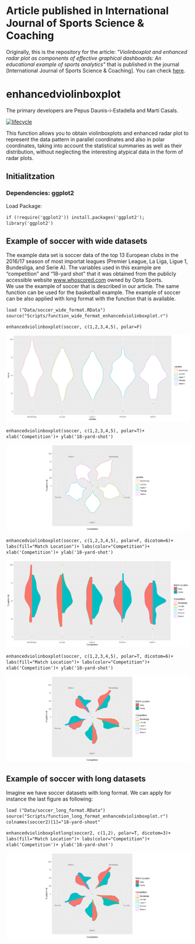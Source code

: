 <!-- README.md is generated from README.Rmd. Please edit that file -->

# Article published in International Journal of Sports Science & Coaching

Originally, this is the repository for the article: _"Violinboxplot and enhanced radar plot as components of effective graphical dashboards: An educational example of sports analytics"_ that is published in the journal [International Journal of Sports Science & Coaching]. You can check [here](https://journals.sagepub.com/doi/full/10.1177/17479541221099638). 

# enhancedviolinboxplot

The primary developers are Pepus Daunis-i-Estadella and Martí Casals.

[![lifecycle](https://img.shields.io/badge/lifecycle-experimental-orange.svg)](https://www.tidyverse.org/lifecycle/#experimental)

This function allows you to obtain violinboxplots and enhanced radar plot to represent the data pattern in parallel coordinates and also in polar coordinates, taking into account the statistical summaries as well as their distribution, without neglecting the interesting atypical data in the form of radar plots.

## Initialitzation

### Dependencies: ggplot2

Load Package: 

```{r}
if (!require('ggplot2')) install.packages('ggplot2'); library('ggplot2')
```

## Example of soccer with wide datasets

The example data set is soccer data of the top 13 European clubs in the 2016/17 season of most importat leagues (Premier League, La Liga, Ligue 1, Bundesliga, and Serie A). The variables used in this example are “competition” and “18-yard shot” that it was obtained from the publicly accessible website www.whoscored.com owned by Opta Sports.  
We use the example of soccer that is described in our article. The same function can be used for the basketball example. The example of soccer can be also applied with long format with the function that is available.

```{r}
load ("Data/soccer_wide_format.RData")
source("Scripts/function_wide_format_enhancedviolinboxplot.r")
```

```{r}
enhancedviolinboxplot(soccer, c(1,2,3,4,5), polar=F)
```
![](Figures_example/example_Fig1.png)<!-- -->

```{r}
enhancedviolinboxplot(soccer, c(1,2,3,4,5), polar=T)+ xlab('Competition')+ ylab('18-yard-shot')
```
![](Figures_example/example_Fig2.png)<!-- -->

```{r}
enhancedviolinboxplot(soccer, c(1,2,3,4,5), polar=F, dicotom=6)+ labs(fill="Match Location")+ labs(color="Competition")+ xlab('Competition')+ ylab('18-yard-shot')
```
![](Figures_example/example_Fig3.png)<!-- -->


```{r}
enhancedviolinboxplot(soccer, c(1,2,3,4,5), polar=T, dicotom=6)+ labs(fill="Match Location")+ labs(color="Competition")+ xlab('Competition')+ ylab('18-yard-shot')
```
![](Figures_example/example_Fig4.png)<!-- -->


## Example of soccer with long datasets

Imagine we have soccer datasets with long format. We can apply for instance the last figure as following:


```{r}
load ("Data/soccer_long_format.RData")
source("Scripts/function_long_format_enhancedviolinboxplot.r")
colnames(soccer2)[1]="18-yard-shoot"
```

```{r}
enhancedviolinboxplotlong(soccer2, c(1,2), polar=T, dicotom=3)+ labs(fill="Match Location")+ labs(color="Competition")+ xlab('Competition')+ ylab('18-yard-shot')
```
![](Figures_example/example_Fig4.png)<!-- -->



